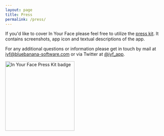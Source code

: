 ```yaml
---
layout: page
title: Press
permalink: /press/
---
```


If you'd like to cover In Your Face please feel free to utilize the [press kit](https://impresskit.net/a57f7371-965e-49e7-bafd-7a20b915c56a).
It contains screenshots, app icon and textual descriptions of the app.

For any additional questions or information please get in touch by mail at [iyf@bluebanana-software.com](mailto:iyf@bluebanana-software.com) or via Twitter at [@iyf_app](https://twitter.com/iyf_app).

<a target="_blank" href="https://impresskit.net/a57f7371-965e-49e7-bafd-7a20b915c56a"><img src="https://impresskit.net/static/imgs/getPressKitBadgeLight.8bc5ef1f147f.svg" width="220" height="auto" alt="In Your Face Press Kit badge"></a>
